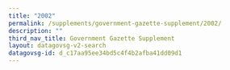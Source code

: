 ```yaml
---
title: "2002"
permalink: /supplements/government-gazette-supplement/2002/
description: ""
third_nav_title: Government Gazette Supplement
layout: datagovsg-v2-search
datagovsg-id: d_c17aa95ee34bd5c4f4b2afba41dd09d1
---
```

